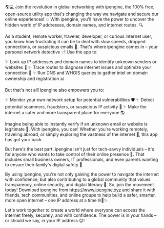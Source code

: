 🌎💻 Join the revolution in global networking with ipengine, the 100% free, open-source utility app that's changing the way we navigate and secure our online experiences! 💥 With ipengine, you'll have the power to uncover the hidden world of IP addresses, domain names, and internet routes. 🔍

As a student, remote worker, traveler, developer, or curious internet user, you know how frustrating it can be to deal with slow speeds, dropped connections, or suspicious emails 📨. That's where ipengine comes in – your personal network detective 💡! Use the app to:

✨ Look up IP addresses and domain names to identify unknown senders or websites 👀
✨ Trace routes to diagnose internet issues and optimize your connection 🔧
✨ Run DNS and WHOIS queries to gather intel on domain ownership and registration 📊

But that's not all! ipengine also empowers you to:

✨ Monitor your own network setup for potential vulnerabilities 🛡️
✨ Detect potential scammers, fraudsters, or suspicious IP activity 🔴
✨ Make the internet a safer and more transparent place for everyone 🌎

Imagine being able to instantly verify if an unknown email or website is legitimate 💯. With ipengine, you can! Whether you're working remotely, traveling abroad, or simply exploring the vastness of the internet 👀, this app has got your back.

But here's the best part: ipengine isn't just for tech-savvy individuals – it's for anyone who wants to take control of their online presence 🌟. That includes small business owners, IT professionals, and even parents wanting to ensure their family's digital safety 🚫.

By using ipengine, you're not only gaining the power to navigate the internet with confidence, but also contributing to a global community that values transparency, online security, and digital literacy 📡. So, join the movement today! Download ipengine from https://www.ipengine.xyz and share it with friends, tech communities, and online groups to help build a safer, smarter, more open internet – one IP address at a time 🌐🚀✨.

Let's work together to create a world where everyone can access the internet freely, securely, and with confidence. The power is in your hands – or should we say, in your IP address 😊!